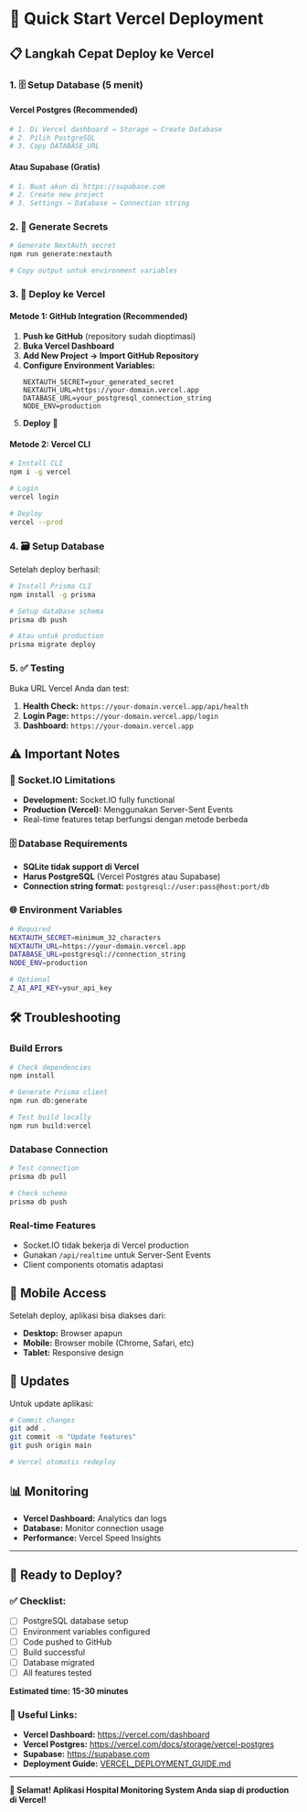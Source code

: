# 🚀 Quick Start Vercel Deployment

## 📋 Langkah Cepat Deploy ke Vercel

### 1. 🗄️ Setup Database (5 menit)

#### Vercel Postgres (Recommended)
```bash
# 1. Di Vercel dashboard → Storage → Create Database
# 2. Pilih PostgreSQL
# 3. Copy DATABASE_URL
```

#### Atau Supabase (Gratis)
```bash
# 1. Buat akun di https://supabase.com
# 2. Create new project
# 3. Settings → Database → Connection string
```

### 2. 🔐 Generate Secrets

```bash
# Generate NextAuth secret
npm run generate:nextauth

# Copy output untuk environment variables
```

### 3. 🚀 Deploy ke Vercel

#### Metode 1: GitHub Integration (Recommended)
1. **Push ke GitHub** (repository sudah dioptimasi)
2. **Buka Vercel Dashboard**
3. **Add New Project → Import GitHub Repository**
4. **Configure Environment Variables:**
   ```
   NEXTAUTH_SECRET=your_generated_secret
   NEXTAUTH_URL=https://your-domain.vercel.app  
   DATABASE_URL=your_postgresql_connection_string
   NODE_ENV=production
   ```
5. **Deploy** 🚀

#### Metode 2: Vercel CLI
```bash
# Install CLI
npm i -g vercel

# Login
vercel login

# Deploy
vercel --prod
```

### 4. 🗃️ Setup Database

Setelah deploy berhasil:

```bash
# Install Prisma CLI
npm install -g prisma

# Setup database schema
prisma db push

# Atau untuk production
prisma migrate deploy
```

### 5. ✅ Testing

Buka URL Vercel Anda dan test:

1. **Health Check:** `https://your-domain.vercel.app/api/health`
2. **Login Page:** `https://your-domain.vercel.app/login`
3. **Dashboard:** `https://your-domain.vercel.app`

## ⚠️ Important Notes

### 🔌 Socket.IO Limitations
- **Development:** Socket.IO fully functional
- **Production (Vercel):** Menggunakan Server-Sent Events
- Real-time features tetap berfungsi dengan metode berbeda

### 🗄️ Database Requirements
- **SQLite tidak support di Vercel**
- **Harus PostgreSQL** (Vercel Postgres atau Supabase)
- **Connection string format:** `postgresql://user:pass@host:port/db`

### 🌐 Environment Variables
```bash
# Required
NEXTAUTH_SECRET=minimum_32_characters
NEXTAUTH_URL=https://your-domain.vercel.app
DATABASE_URL=postgresql://connection_string
NODE_ENV=production

# Optional
Z_AI_API_KEY=your_api_key
```

## 🛠️ Troubleshooting

### Build Errors
```bash
# Check dependencies
npm install

# Generate Prisma client
npm run db:generate

# Test build locally
npm run build:vercel
```

### Database Connection
```bash
# Test connection
prisma db pull

# Check schema
prisma db push
```

### Real-time Features
- Socket.IO tidak bekerja di Vercel production
- Gunakan `/api/realtime` untuk Server-Sent Events
- Client components otomatis adaptasi

## 📱 Mobile Access

Setelah deploy, aplikasi bisa diakses dari:
- **Desktop:** Browser apapun
- **Mobile:** Browser mobile (Chrome, Safari, etc)
- **Tablet:** Responsive design

## 🔄 Updates

Untuk update aplikasi:

```bash
# Commit changes
git add .
git commit -m "Update features"
git push origin main

# Vercel otomatis redeploy
```

## 📊 Monitoring

- **Vercel Dashboard:** Analytics dan logs
- **Database:** Monitor connection usage
- **Performance:** Vercel Speed Insights

---

## 🎯 Ready to Deploy?

### ✅ Checklist:
- [ ] PostgreSQL database setup
- [ ] Environment variables configured  
- [ ] Code pushed to GitHub
- [ ] Build successful
- [ ] Database migrated
- [ ] All features tested

**Estimated time: 15-30 minutes**

### 🔗 Useful Links:
- **Vercel Dashboard:** https://vercel.com/dashboard
- **Vercel Postgres:** https://vercel.com/docs/storage/vercel-postgres
- **Supabase:** https://supabase.com
- **Deployment Guide:** [VERCEL_DEPLOYMENT_GUIDE.md](./VERCEL_DEPLOYMENT_GUIDE.md)

---

**🎉 Selamat! Aplikasi Hospital Monitoring System Anda siap di production di Vercel!**
